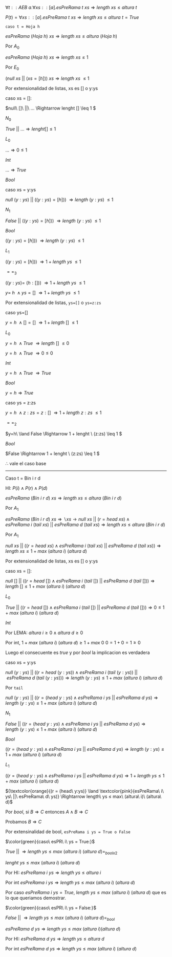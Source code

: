$∀ t::AEB\ a. ∀ xs::[a] . esPreRama\ t\ xs ⇒ length\ xs ≤ altura\ t$

$P(t) = ∀ xs::[a] . esPreRama\ t\ xs ⇒ length\ xs ≤ altura\ t = True$

`caso t = Hoja h`

$esPreRama\ (Hoja\ h)\ xs ⇒ length\ xs ≤ altura\ (Hoja\ h)$

Por $A_0$

$esPreRama\ (Hoja\ h)\ xs ⇒ length\ xs ≤ 1$

Por $E_0$

$(null\ xs\ ||\ (xs = [h])) \ xs \Rightarrow length\ xs\ \leq 1$

Por extensionalidad de listas, xs es [] o y:ys

caso xs = []:

$null\ []\ ||\ ... \Rightarrow lenght [] \leq 1 $

$N_0$

$True\ ||\ ... \Rightarrow  lenght [] \leq 1$

$L_0$

$... \Rightarrow  0 \leq 1$

$Int$

$... \Rightarrow  True$

$Bool$

caso xs = y:ys

$null\ (y:ys)\ ||\ ((y:ys) = [h])) \  \Rightarrow length\ (y:ys)\ \leq 1$

$N_1$

$False\ ||\ ((y:ys) = [h])) \  \Rightarrow length\ (y:ys)\ \leq 1$

$Bool$

$((y:ys) = [h])) \  \Rightarrow length\ (y:ys)\ \leq 1$

$L_1$

$((y:ys) = [h])) \  \Rightarrow 1 + length\ ys\ \leq 1$

$==_3$

$((y:ys) =\ (h:[])) \  \Rightarrow 1 + length\ ys\ \leq 1$

$y=\ h\ \land ys=[] \  \Rightarrow 1 + length\ ys\ \leq 1$

Por extensionalidad de listas, `ys=[]` o `ys=z:zs`

caso ys=[]

$y=h\ \land []=[] \  \Rightarrow 1 + length\ []\ \leq 1$

$L_0$

$y=h\ \land True \  \Rightarrow length\ []\ \leq 0$

$y=h\ \land True \  \Rightarrow 0 \leq 0$

$Int$

$y=h\ \land True \  \Rightarrow True$

$Bool$

$y = h \Rightarrow True$

caso ys = z:zs

$y=h\ \land z:zs=z:[] \  \Rightarrow 1 + length\ z:zs\ \leq 1$

$==_2$

$y=h\ \land False \Rightarrow 1 + lenght \ (z:zs) \leq 1  $

$Bool$

$False \Rightarrow 1 + lenght \ (z:zs) \leq 1  $


$\therefore$ vale el caso base

---

Caso t = Bin i r d

HI: $P(i) \land P(r) \land P(d)$

$esPreRama\ (Bin\ i\ r\ d)\ xs ⇒ length\ xs ≤ altura\ (Bin\ i\ r\ d)$

Por $A_1$

$esPreRama\ (Bin\ i\ r\ d)\ xs ⇒ \backslash xs \rightarrow null\ xs\ ||\ (r = head\ xs) \land esPreRama\ i\ (tail\ xs)\ ||\ esPreRama\ d\ (tail\ xs) \Rightarrow length\ xs ≤ altura\ (Bin\ i\ r\ d)$

Por $A_1$

$null\ xs\ ||\ ((r = head\ xs) \land esPreRama\ i\ (tail\ xs)\ ||\ esPreRama\ d\ (tail\ xs)) \Rightarrow length\ xs ≤ 1 + max\ (altura\ i)\ (altura\ d)$

Por extensionalidad de listas, xs es [] o y:ys

caso xs = []:

$null\ []\ ||\ ((r = head\ []) \land esPreRama\ i\ (tail\ [])\ ||\ esPreRama\ d\ (tail\ [])) \Rightarrow length\ [] ≤ 1 + max\ (altura\ i)\ (altura\ d)$

$L_0$

$True\ ||\ ((r = head\ []) \land esPreRama\ i\ (tail\ [])\ ||\ esPreRama\ d\ (tail\ [])) \Rightarrow 0 ≤ 1 + max\ (altura\ i)\ (altura\ d)$

$Int$

Por LEMA: $altura\ i \geq 0 \land altura\ d \geq 0$

Por int, $1 + max\ (altura\ i)\ (altura\ d) \geq 1 + max\ 0\ 0 = 1 + 0 = 1 \geq 0$

Luego el consecuente es $true$ y por $bool$ la implicacion es verdadera

caso xs = y:ys

$null\ (y:ys)\ ||\ ((r = head\ (y:ys)) \land esPreRama\ i\ (tail\ (y:ys))\ ||\ esPreRama\ d\ (tail\ (y:ys))) \Rightarrow length\ (y:ys) ≤ 1 + max\ (altura\ i)\ (altura\ d)$

Por `tail`

$null\ (y:ys)\ ||\ ((r = (head\ y:ys) \land esPreRama\ i\ ys\ ||\ esPreRama\ d\ ys) \Rightarrow length\ (y:ys) ≤ 1 + max\ (altura\ i)\ (altura\ d)$

$N_1$

$False\ ||\ ((r = (head\ y:ys) \land esPreRama\ i\ ys\ ||\ esPreRama\ d\ ys) \Rightarrow length\ (y:ys) ≤ 1 + max\ (altura\ i)\ (altura\ d)$

$Bool$

$((r = (head\ y:ys) \land esPreRama\ i\ ys\ ||\ esPreRama\ d\ ys) \Rightarrow length\ (y:ys) ≤ 1 + max\ (altura\ i)\ (altura\ d)$

$L_1$

$((r = (head\ y:ys) \land esPreRama\ i\ ys\ ||\ esPreRama\ d\ ys) \Rightarrow 1 + length\ ys ≤ 1 + max\ (altura\ i)\ (altura\ d)$

$(\textcolor{orange}{(r = (head\ y:ys)} \land \textcolor{pink}{esPreRama\ i\ ys\ ||\ esPreRama\ d\ ys)} \Rightarrow  length\ ys ≤  max\ (altura\ i)\ (altura\ d)$

Por $bool$, si $B \Rightarrow C$ entonces $A \land B \Rightarrow C$

Probamos $B \Rightarrow C$

Por extensinalidad de bool, `esPreRama i ys = True o False`

$\color{green}{caso\ esPR\ i\ ys = True:}$

$True \ ||\ \Rightarrow length\ ys ≤  max\ (altura\ i)\ (altura\ d) = _{boolx2}$

$lenght \ ys ≤  max\ (altura\ i)\ (altura\ d)$

Por HI: $esPreRama\ i\ ys \Rightarrow length\ ys ≤ altura\ i$

Por int $esPreRama \ i\ ys \Rightarrow length\ ys ≤ max\ (altura\ i)\ (altura\ d)$

Por caso $esPreRama\ i\ ys = True$, $length\ ys ≤ max\ (altura\ i) \ (altura\ d)$ que es lo que queriamos demostrar.

$\color{green}{caso\ esPR\ i\ ys = False:}$

$False \ ||\ \Rightarrow length\ ys ≤  max\ (altura\ i)\ (altura\ d) = _{bool}$

$esPreRama\ d\ ys \Rightarrow length\ ys ≤ max\ (altura\ i) (altura\ d)$

Por HI: $esPreRama\ d\ ys \Rightarrow length\ ys ≤ altura\ d$

Por int $esPreRama \ d\ ys \Rightarrow length\ ys ≤ max\ (altura\ i)\ (altura\ d)$